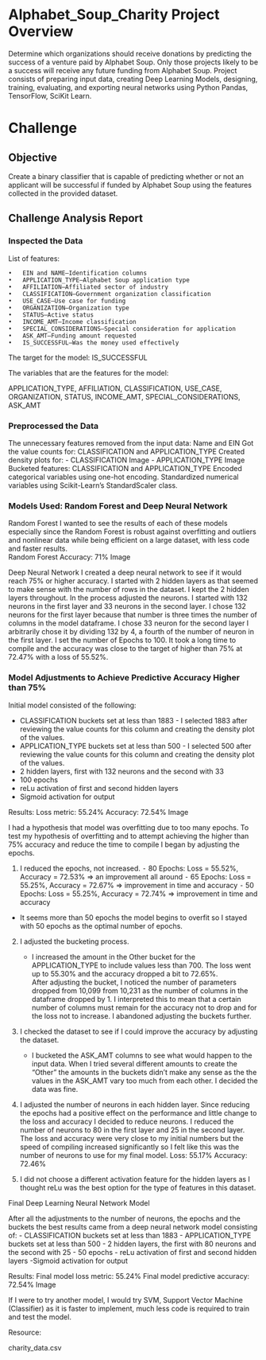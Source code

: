 # Alphabet_Soup_Charity Project Overview

Determine which organizations should receive donations by predicting the success of a venture paid by Alphabet Soup. Only those projects likely to be a success will receive any future funding from Alphabet Soup. Project consists of preparing input data, creating Deep Learning Models, designing, training, evaluating, and exporting neural networks using Python Pandas, TensorFlow, SciKit Learn.


# Challenge

## Objective

Create a binary classifier that is capable of predicting whether or not an applicant will be successful if funded by Alphabet Soup using the features collected in the provided dataset.

## Challenge Analysis Report

### Inspected the Data
List of features:

	•	EIN and NAME—Identification columns
	•	APPLICATION_TYPE—Alphabet Soup application type
	•	AFFILIATION—Affiliated sector of industry
	•	CLASSIFICATION—Government organization classification
	•	USE_CASE—Use case for funding
	•	ORGANIZATION—Organization type
	•	STATUS—Active status
	•	INCOME_AMT—Income classification
	•	SPECIAL_CONSIDERATIONS—Special consideration for application
	•	ASK_AMT—Funding amount requested
	•	IS_SUCCESSFUL—Was the money used effectively

The target for the model: IS_SUCCESSFUL

The variables that are the features for the model: 

APPLICATION_TYPE, AFFILIATION, CLASSIFICATION, USE_CASE, ORGANIZATION, STATUS, INCOME_AMT, SPECIAL_CONSIDERATIONS, ASK_AMT

### Preprocessed the Data

The unnecessary features removed from the input data: Name and EIN
Got the value counts for:  CLASSIFICATION and APPLICATION_TYPE 
Created density plots for:
	- CLASSIFICATION Image
	- APPLICATION_TYPE Image
Bucketed features: CLASSIFICATION and APPLICATION_TYPE
Encoded categorical variables using one-hot encoding. 
Standardized numerical variables using Scikit-Learn’s StandardScaler class.

### Models Used: Random Forest and Deep Neural Network

Random Forest
I wanted to see the results of each of these models especially since the Random Forest is robust against overfitting and outliers and nonlinear data while being efficient on a large dataset, with less code and faster results.	
Random Forest Accuracy: 71% Image

Deep Neural Network
I created a deep neural network to see if it would reach 75% or higher accuracy.
I started with 2 hidden layers as that seemed to make sense with the number of rows in the dataset.  I kept the 2 hidden layers throughout.  In the process adjusted the neurons.
I started with 132 neurons in the first layer and 33 neurons in the second layer.  I chose 132 neurons for the first layer because that number is three times the number of columns in the model dataframe.  I chose 33 neuron for the second layer I arbitrarily chose it by dividing 132 by 4, a fourth of the number of neuron in the first layer.  I set the number of Epochs to 100.  It took a long time to compile and the accuracy was close to the target of higher than 75% at 72.47% with a loss of 55.52%.  
	

### Model Adjustments to Achieve Predictive Accuracy Higher than 75%

Initial model consisted of  the following:

- CLASSIFICATION buckets set at less than 1883 - I selected 1883 after reviewing the value counts for this column and creating the density plot of the values.
- APPLICATION_TYPE buckets set at less than 500 - I selected 500 after reviewing the value counts for this column and creating the density plot of the values.
- 2 hidden layers, first with 132 neurons and the second with 33
- 100 epochs
- reLu activation of first and second hidden layers
- Sigmoid activation for output

Results:
Loss metric: 55.24%	Accuracy: 72.54% 
Image


I had a hypothesis that model was overfitting due to too many epochs. To test my hypothesis of overfitting and to attempt achieving the higher than 75% accuracy and reduce the time to compile I began by adjusting the epochs.
		
1. I reduced the epochs, not increased.
	⁃	80 Epochs: Loss = 55.52%, Accuracy = 72.53%  => an improvement all around
	⁃	65 Epochs: Loss = 55.25%, Accuracy = 72.67%  => improvement in time and accuracy
	⁃	50 Epochs: Loss = 55.25%, Accuracy = 72.74%  => improvement in time and accuracy
  
* It seems more than 50 epochs the model begins to overfit so I stayed with 50 epochs as the optimal number of epochs.

2. I adjusted the bucketing process.
	- I increased the amount in the Other bucket for the APPLICATION_TYPE to include values less than 700.  The loss went up to 55.30% and the accuracy dropped a bit to 72.65%.  
After adjusting the bucket, I noticed the number of parameters dropped from 10,099 from 10,231 as the number of columns in the dataframe dropped by 1.  I interpreted this to mean that a certain number of columns must remain for the accuracy not to drop and for the loss not to increase.  I abandoned adjusting the buckets further.

3. I checked the dataset to see if I could improve the accuracy by adjusting the dataset.
	- I bucketed the ASK_AMT columns to see what would happen to the input data.  When I tried several different amounts to create the “Other” the amounts in the buckets didn’t make any sense as the the values in the ASK_AMT vary too much from each other.  I decided the data was fine.
  
4. I adjusted the number of neurons in each hidden layer.  Since reducing the epochs had a positive effect on the performance and little change to the loss and accuracy I decided to reduce neurons.
	I reduced the number of neurons to 80 in the first layer and 25 in the second layer.
	The loss and accuracy were very close to my initial numbers but the speed of compiling increased significantly so I felt like this was the number of neurons to use for my final model. Loss: 55.17%  Accuracy: 72.46%
		
5. I did not choose a different activation feature for the hidden layers as I thought reLu was the best option for the type of features in this dataset.


Final Deep Learning Neural Network Model

After all the adjustments to the number of neurons, the epochs and the buckets the best results came from a deep neural network model consisting of:
	- CLASSIFICATION buckets set at less than 1883
	- APPLICATION_TYPE buckets set at less than 500
	- 2 hidden layers, the first with 80 neurons and the second with 25
	- 50 epochs
	- reLu activation of first and second hidden layers
	-Sigmoid activation for output

Results:
Final model loss metric: 55.24%	Final model predictive accuracy: 72.54% Image

If I were to try another model, I would try SVM, Support Vector Machine (Classifier) as it is faster to implement, much less code is required to train and test the model.


Resource:

charity_data.csv
